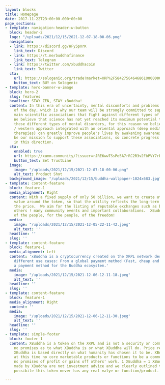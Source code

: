 ```yaml
---
layout: blocks
title: Homepage
date: 2017-11-22T23:00:00.000+00:00
page_sections:
- template: navigation-header-w-button
  block: header-2
  logo: "/uploads/2021/12/15/2021-12-07-18-00-06.png"
  navigation:
  - link: https://discord.gg/HFy5pXrK
    link_text: Discord
  - link: https://t.me/buddhafinance
    link_text: Telegram
  - link: https://twitter.com/xbuddhacoin
    link_text: Twitter
  cta:
    url: https://sologenic.org/trade?market=XRP%2F5842756464686100000000000000000000000000%2BrJRE6wwTSsPe5A7rRC2R3v2FbPVY7rbxuN&network=mainnet
    button_text: BUY on Sologenic
- template: hero-banner-w-image
  block: hero-2
  slug: features
  headline: STAY ZEN, STAY xBuddha!
  content: In this era of uncertainty, mental discomforts and problems are the order
    of the day, which is why our team will be strongly committed to supporting the
    main scientific associations that fight against different types of mental disorders.
    We believe that science has not yet reached its maximum potential to better treat
    these different types of mental disorders, for this reason we believe that a scientific
    / western approach integrated with an oriental approach (deep meditation and other
    therapies) can greatly improve people's lives by awakening awareness, and it will
    be our mission to support these associations, so concrete progress will be made
    in this direction.
  cta:
    enabled: true
    url: https://xumm.community/?issuer=rJRE6wwTSsPe5A7rRC2R3v2FbPVY7rbxuN&currency=XBuddha&limit=50000000000
    button_text: Set TrustLine
  image:
    image: "/uploads/2021/12/15/2021-12-07-18-00-06.png"
    alt_text: Product Shot
  background_image: "/uploads/2021/12/15/buddha-wallpaper-1024x683.jpg"
- template: content-feature
  block: feature-1
  media_alignment: Right
  content: With a fixed supply of only 50 billion, we want to create utilities and
    value around the token, so that the utility reflects the long-term benefit on
    the price.  We aim for the listing of reputable exchanges such as bitrue and many
    others ! many community events and important collaborations.  XBuddha is the token
    of the people, for the people, of the freedom!
  media:
    image: "/uploads/2021/12/15/2021-12-05-22-11-42.jpeg"
    alt_text: ''
  headline: ''
  slug: ''
- template: content-feature
  block: feature-1
  media_alignment: Left
  content: 'xBuddha is a cryptocurrency created on the XRPL network designed to have
    different use cases: From a global payment method (Fast, cheap and secure) to
    a payment method for the Buddha ecosystem.'
  media:
    image: "/uploads/2021/12/15/2021-12-06-12-11-18.jpeg"
    alt_text: ''
  headline: ''
  slug: ''
- template: content-feature
  block: feature-1
  media_alignment: Right
  content: ''
  media:
    image: "/uploads/2021/12/15/2021-12-06-12-11-30.jpeg"
    alt_text: ''
  headline: ''
  slug: ''
- template: simple-footer
  block: footer-1
  content: XBuddha is a token on the XRPL and is not a security or commodity. We make
    no promises as to what XBuddha is or what XBuddha will do. Price reflection on
    XBuddha is based directly on what humanity has chosen it to be. XBuddha performs
    at this time no core marketable products or functions to be a commodity and has
    no promises of profit or gains off others' work. 1 XBuddha = 1 XBuddha. All claims
    made by XBuddha are not investment advice and we clearly outlined that it is very
    possibile this token never has any real valye or function/product.

---
```

